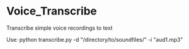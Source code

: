 # Voice_Transcribe
 Transcribe simple voice recordings to text

Use:
python transcribe.py -d "/directory/to/soundfiles/" -i "aud1.mp3"
